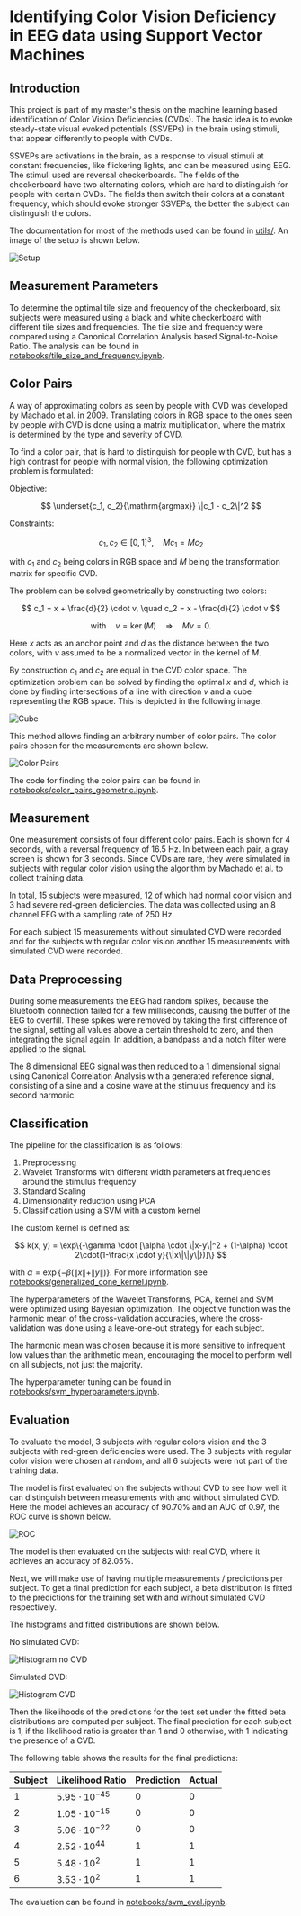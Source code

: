 # Identifying Color Vision Deficiency in EEG data using Support Vector Machines

## Introduction

This project is part of my master's thesis on the machine learning based identification of Color Vision Deficiencies (CVDs). The basic idea is to evoke steady-state visual evoked potentials (SSVEPs) in the brain using stimuli, that appear differently to people with CVDs. 

SSVEPs are activations in the brain, as a response to visual stimuli at constant frequencies, like flickering lights, and can be measured using EEG. 
The stimuli used are reversal checkerboards. The fields of the checkerboard have two alternating colors, which are hard to distinguish for people with certain CVDs. The fields then switch their colors at a constant frequency, which should evoke stronger SSVEPs, the better the subject can distinguish the colors.

The documentation for most of the methods used can be found in [utils/](./utils). An image of the setup is shown below.

![Setup](./images/setup.jpg)

## Measurement Parameters

To determine the optimal tile size and frequency of the checkerboard, six subjects were measured using a black and white checkerboard with different tile sizes and frequencies. The tile size and frequency were compared using a Canonical Correlation Analysis based Signal-to-Noise Ratio. The analysis can be found in [notebooks/tile_size_and_frequency.ipynb](./notebooks/tile_size_and_frequency.ipynb). 

## Color Pairs

A way of approximating colors as seen by people with CVD was developed by Machado et al. in 2009. Translating colors in RGB space to the ones seen by people with CVD is done using a matrix multiplication, where the matrix is determined by the type and severity of CVD. 

To find a color pair, that is hard to distinguish for people with CVD, but has a high contrast for people with normal vision, the following optimization problem is formulated:

Objective: 

$$
\underset{c_1, c_2}{\mathrm{argmax}} \|c_1 - c_2\|^2
$$

Constraints: 

$$
c_1, c_2 \in [0, 1]^3, \quad M c_1 = M c_2
$$

with $c_1$ and $c_2$ being colors in RGB space and $M$ being the transformation matrix for specific CVD.

The problem can be solved geometrically by constructing two colors:

$$
c_1 = x + \frac{d}{2} \cdot v, \quad c_2 = x - \frac{d}{2} \cdot v
$$

$$
\mathrm{with} \quad v = \ker(M) \quad \Rightarrow \quad M v=0.
$$

Here $x$ acts as an anchor point and $d$ as the distance between the two colors, with $v$ assumed to be a normalized vector in the kernel of $M$. 

By construction $c_1$ and $c_2$ are equal in the CVD color space. The optimization problem can be solved by finding the optimal $x$ and $d$, which is done by finding intersections of a line with direction $v$ and a cube representing the RGB space. This is depicted in the following image.

![Cube](./images/cube.png)

This method allows finding an arbitrary number of color pairs. The color pairs chosen for the measurements are shown below.

![Color Pairs](./images/color_pairs.png)

The code for finding the color pairs can be found in [notebooks/color_pairs_geometric.ipynb](./notebooks/color_pairs_geometric.ipynb).

## Measurement

One measurement consists of four different color pairs. Each is shown for 4 seconds, with a reversal frequency of $16.5$ Hz. In between each pair, a gray screen is shown for 3 seconds. 
Since CVDs are rare, they were simulated in subjects with regular color vision using the algorithm by Machado et al. to collect training data. 

In total, 15 subjects were measured, 12 of which had normal color vision and 3 had severe red-green deficiencies. The data was collected using an 8 channel EEG with a sampling rate of $250$ Hz. 

For each subject 15 measurements without simulated CVD were recorded and for the subjects with regular color vision another 15 measurements with simulated CVD were recorded.

## Data Preprocessing

During some measurements the EEG had random spikes, because the Bluetooth connection failed for a few milliseconds, causing the buffer of the EEG to overfill. These spikes were removed by taking the first difference of the signal, setting all values above a certain threshold to zero, and then integrating the signal again. In addition, a bandpass and a notch filter were applied to the signal.

The 8 dimensional EEG signal was then reduced to a 1 dimensional signal using Canonical Correlation Analysis with a generated reference signal, consisting of a sine and a cosine wave at the stimulus frequency and its second harmonic.

## Classification

The pipeline for the classification is as follows:

1. Preprocessing 
2. Wavelet Transforms with different width parameters at frequencies around the stimulus frequency
3. Standard Scaling
4. Dimensionality reduction using PCA
5. Classification using a SVM with a custom kernel

The custom kernel is defined as:

$$
k(x, y) = \exp\{-\gamma \cdot [\alpha \cdot \|x-y\|^2 + (1-\alpha) \cdot 2\cdot(1-\frac{x \cdot y}{\|x\|\|y\|})]\}
$$

with $\alpha = \exp\{-\beta (\|x\| + \|y\|)\}$. 
For more information see [notebooks/generalized_cone_kernel.ipynb](./notebooks/generalized_cone_kernel.ipynb).

The hyperparameters of the Wavelet Transforms, PCA, kernel and SVM were optimized using Bayesian optimization. The objective function was the harmonic mean of the cross-validation accuracies, where the cross-validation was done using a leave-one-out strategy for each subject.

The harmonic mean was chosen because it is more sensitive to infrequent low values than the arithmetic mean, encouraging the model to perform well on all subjects, not just the majority.

The hyperparameter tuning can be found in [notebooks/svm_hyperparameters.ipynb](./notebooks/svm_hyperparameters.ipynb).

## Evaluation

To evaluate the model, 3 subjects with regular colors vision and the 3 subjects with red-green deficiencies were used. The 3 subjects with regular color vision were chosen at random, and all 6 subjects were not part of the training data. 

The model is first evaluated on the subjects without CVD to see how well it can distinguish between measurements with and without simulated CVD. Here the model achieves an accuracy of $90.70$% and an AUC of $0.97$, the ROC curve is shown below.

![ROC](./images/no_cvd_roc.png)

The model is then evaluated on the subjects with real CVD, where it achieves an accuracy of $82.05$%.

Next, we will make use of having multiple measurements / predictions per subject. To get a final prediction for each subject, a beta distribution is fitted to the predictions for the training set with and without simulated CVD respectively. 

The histograms and fitted distributions are shown below.

No simulated CVD:

![Histogram no CVD](./images/histogram_not_simulated.png)

Simulated CVD:

![Histogram CVD](./images/histogram_simulated.png)

Then the likelihoods of the predictions for the test set under the fitted beta distributions are computed per subject. The final prediction for each subject is 1, if the likelihood ratio is greater than 1 and 0 otherwise, with 1 indicating the presence of a CVD.

The following table shows the results for the final predictions:

| Subject | Likelihood Ratio | Prediction | Actual |
|-|-|-|-|
| 1 | $5.95 \cdot 10^{-45}$ | 0 | 0 |
| 2 | $1.05 \cdot 10^{-15}$ | 0 | 0 |
| 3 | $5.06 \cdot 10^{-22}$ | 0 | 0 |
| 4 | $2.52 \cdot 10^{44}$ | 1 | 1 |
| 5 | $5.48 \cdot 10^{2}$  | 1 | 1 |
| 6 | $3.53 \cdot 10^{2}$ | 1 | 1 |

The evaluation can be found in [notebooks/svm_eval.ipynb](./notebooks/svm_eval.ipynb).
